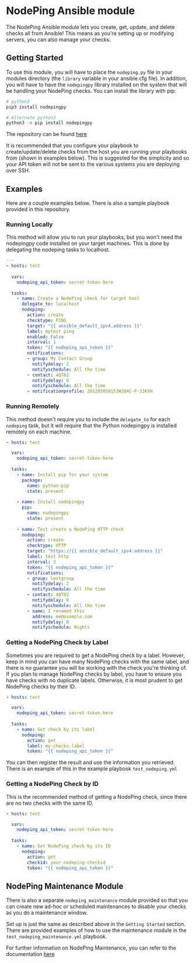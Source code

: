 # NodePing Ansible module

The NodePing Ansible module lets you create, get, update, and delete checks all
from Ansible! This means as you're setting up or modifying servers, you can also
manage your checks.

## Getting Started

To use this module, you will have to place the `nodeping.py` file in your
modules directory (the `library` variable in your ansible.cfg file). In addition,
you will have to have the `nodepingpy` library installed on the system that
will be handling your NodePing checks. You can install the library with pip:

``` sh
# python3
pip3 install nodepingpy

# Alternate python3
python3 -m pip install nodepingpy
```

The repository can be found [here](https://github.com/NodePing/nodepingpy)

It is recommended that you configure your playbook to create/update/delete checks
from the host you are running your playbooks from (shown in examples below). This is
suggested for the simplicity and so your API token will not be sent to the various
systems you are deploying over SSH.

## Examples

Here are a couple examples below. There is also a sample playbook provided in this
repository.

### Running Locally

This method will allow you to run your playbooks, but you won't need the nodepingpy
code installed on your target machines. This is done by delegating the nodeping tasks
to localhost.

``` yaml
---
- hosts: test
  
  vars:
    nodeping_api_token: secret-token-here
    
  tasks:
    - name: Create a NodePing check for target host
      delegate_to: localhost
      nodeping:
        action: create
        checktype: PING
        target: "{{ ansible_default_ipv4.address }}"
        label: mytest ping
        enabled: False
        interval: 1
        token: "{{ nodeping_api_token }}"
        notifications:
        - group: My Contact Group
          notifydelay: 2
          notifyschedule: All the time
        - contact: 4QT82
          notifydelay: 0
          notifyschedule: All the time
        - notificationprofile: 201205050153W2Q4C-P-3JKXH
```

### Running Remotely

This method doesn't require you to include the `delegate_to` for each `nodeping` task,
but it will require that the Python nodepingpy is installed remotely on each machine.

``` yaml
- hosts: test

  vars:
    nodeping_api_token: secret-token-here
    
  tasks:
    - name: Install pip for your system
      package:
        name: python-pip
        state: present
        
    - name: Install nodepingpy
      pip:
        name: nodepingpy
        state: present
        
    - name: Test create a NodePing HTTP check
      nodeping:
        action: create
        checktype: HTTP
        target: "https://{{ ansible_default_ipv4.address }}"
        label: test http
        interval: 3
        token: "{{ nodeping_api_token }}"
        notifications:
        - group: testgroup
          notifydelay: 2
          notifyschedule: All the time
        - contact: 4QT82
          notifydelay: 0
          notifyschedule: All the time
        - name: I renamed this
          address: me@example.com
          notifydelay: 0
          notifyschedule: Nights
```

### Getting a NodePing Check by Label

Sometimes you are required to get a NodePing check by a label. However, keep in mind
you can have many NodePing checks with the same label, and there is no guarantee you
will be working with the check you're thinking of. If you plan to manage
NodePing checks by label, you have to ensure you have checks with no duplicate labels.
Otherwise, it is most prudent to get NodePing checks by their ID.

``` yaml
- hosts: test

  vars:
    nodeping_api_token: secret-token-here
    
  tasks:
    - name: Get check by its label
      nodeping:
        action: get
        label: my-checks-label
        token: "{{ nodeping_api_token }}"
```

You can then register the result and use the information you retrieved. There
is an example of this in the example playbook `test_nodeping.yml`

### Getting a NodePing Check by ID

This is the recommended method of getting a NodePing check, since there are no two
checks with the same ID.

``` yaml
- hosts: test

  vars:
    nodeping_api_token: secret-token-here
    
  tasks:
    - name: Get NodePing check by its ID
      nodeping:
        action: get
        checkid: your-nodeping-checkid
        token: "{{ nodeping_api_token }}"
```

## NodePing Maintenance Module

There is also a separate `nodeping_maintenance` module provided so that you can create new
ad-hoc or scheduled maintenances to disable your checks as you do a maintenance window.

Set up is just the same as described above in the `Getting Started` section. There are provided examples of how to use the maintenance module in the `test_nodeping_maintenance.yml` playbook.

For further information on NodePing Maintenance, you can refer to the documentation
[here](https://nodeping.com/docs-api-maintenance.html)
